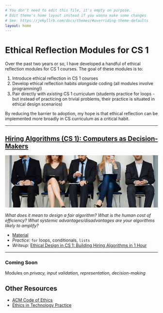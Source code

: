 ```yaml
---
# You don't need to edit this file, it's empty on purpose.
# Edit theme's home layout instead if you wanna make some changes
# See: https://jekyllrb.com/docs/themes/#overriding-theme-defaults
layout: home
---
```


# Ethical Reflection Modules for CS 1

Over the past two years or so, I have developed a handful of ethical reflection modules for CS 1 courses. The goal of these modules is to:
1. Introduce ethical reflection in CS 1 courses
2. Develop ethical reflection habits _alongside_ coding (all modules involve programming!)
3. Pair directly with _existing_ CS 1 curriculum (students practice for loops - but instead of practicing on trivial problems, their practice is situated in ethical design scenarios)

By reducing the barrier to adoption, my hope is that ethical reflection can be implemented more broadly in CS curriculum as a critical habit.

--------------------
## [Hiring Algorithms (CS 1): Computers as Decision-Makers](modules/hiring)

![ethical hiring](img/hiring.jpg)

_What does it mean to design a fair algorithm? What is the human cost of efficiency? What systemic advantages/disadvantages are your algorithms likely to amplify?_
- [Material](modules/hiring)
- *Practice:* `for` loops, conditionals, `lists`
- *Writeup:* [Ethical Design in CS 1: Building Hiring Algorithms in 1 Hour](https://medium.com/bucknell-hci/ethical-design-in-cs-1-building-hiring-algorithms-in-1-hour-41d8c913859f)

--------------------

### Coming Soon
Modules on _privacy, input validation, representation, decision-making_




## Other Resources
- [ACM Code of Ethics](https://www.acm.org/code-of-ethics)
- [Ethics in Technology Practice](https://www.scu.edu/ethics-in-technology-practice/)

<!-- ### Ethical Engine
- *Materials:* [Github repository](https://github.com/evanpeck/ethical_engine)
- *Practice:* Object-Oriented Programming and Design
- *Scenario:* [MIT's Moral Machine](http://moralmachine.mit.edu/) - the trolley problem resituated in the context of autonomous vehicles.
- *Ethical Questions:*
  - How do we represent people in OOP? What are the implications of representing physical features (like body weight) in code?
  - How do we write code that is forced to assign value to people (in this case, decide who the car kills and who it saves)? What is an 'ethical' design here?
  - How can we probe and audit existing code to understand its biases?
- *Write ups:*
  - Evan Peck (Bucknell University): [The Ethical Engine: Integrating Ethical Design into Intro Computer Science](https://medium.com/bucknell-hci/ethical-design-in-cs-1-building-hiring-algorithms-in-1-hour-41d8c913859f)
  - Justin Li (Occidental University): [Write Up the Ethical Engine Lab](https://howtostartacsdept.wordpress.com/2018/01/13/step-86-write-up-the-ethical-engine-lab/)

_... more coming soon..._  -->

<!--
### Ethical Hiring
- [Ethical Design in CS 1: Building Hiring Algorithms in 1 Hour](https://medium.com/bucknell-hci/ethical-design-in-cs-1-building-hiring-algorithms-in-1-hour-41d8c913859f) -->
